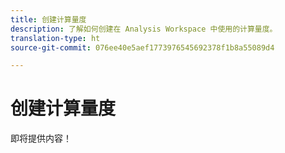 ```yaml
---
title: 创建计算量度
description: 了解如何创建在 Analysis Workspace 中使用的计算量度。
translation-type: ht
source-git-commit: 076ee40e5aef1773976545692378f1b8a55089d4

---
```



# 创建计算量度

即将提供内容！

